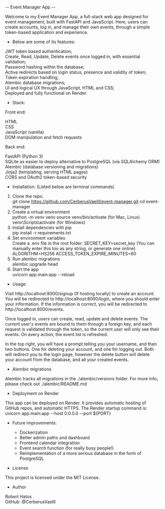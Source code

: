 -- Event Manager App -- 

Welcome to my Event Manager App, a full-stack web app designed for event management, built with FastAPI and JavaScript. Here, users can create accounts, log in, and manage their own events, through a simple token-based application and experience.

 - Below are some of its features:

JWT token based authentication;  
Create, Read, Update, Delete events once logged in, with essential validation;   
Password hashing within the database;  
Active redirects based on login status, presence and validity of token;  
Token expiration handling;  
Alembic database migrations;  
UI and logical UX through JavaScript, HTML and CSS;  
Deployed and fully functional on Render.  

 - Stack:

Front end:  
  
  HTML  
  CSS  
  JavaScript (vanilla)  
  DOM manipulation and fetch requests  

Back end:  
  
  FastAPI (Python 3)  
  SQLite as easier to deploy alternative to PostgreSQL (via SQLAlchemy ORM)  
  Alembic (database versioning and migrations)  
  Jinja2 (templating, serving HTML pages)  
  CORS and OAuth2 token-based security  

 - Installation: (Listed below are terminal commands)

 1. Clone the repo.   
    git clone https://github.com/CerberusVaeIII/event-manager.git
    cd event-manager
 2. Create a virtual environment   
    python -m venv venv
    source venv/bin/activate  (for Mac, Linux)
    venv\Scripts\activate     (for Windows)
 3. Install dependencies with pip   
    pip install -r requirements.txt
 4. Set environment variables   
    Create a .env file in the root folder:
    SECRET_KEY=secret_key (You can manually enter this too as any string, or generate one online)
    ALGORITHM=HS256
    ACCESS_TOKEN_EXPIRE_MINUTES=60
 5. Run alembic migrations   
    alembic upgrade head
 6. Start the app   
    uvicorn app.main:app --reload

 - Usage: 

Visit http://localhost:8000/signup (If hosting locally) to create an account.
You will be redirected to http://localhost:8000/login, where you should enter your information. If the information is correct,
you will be redirected to http://localhost:8000/events.

Once logged in, users can create, read, update and delete events. The current user's events are bound to them through a foreign key, and each request is validated through the token, so the current user will only see their events. On every action, the event list is refreshed. 

In the top right, you will have a prompt telling you your username, and then two buttons. One for deleting your account, and one for logging out. Both will redirect you to the login page, however the delete button will delete your account from the database, and all your created events.

 - Alembic migrations

Alembic tracks all migrations in the ./alembic/versions folder. For more info, please check out ./alembic/README.md

 - Deployment on Render

This app can be deployed on Render. It provides automatic hosting of GitHub repos, and automatic HTTPS. The Render startup command is:
uvicorn app.main:app --host 0.0.0.0 --port ${PORT}

 - Future improvements:

    - Dockerization
    - Better admin paths and dashboard
    - Frontend calendar integration
    - Event search function (for really busy people!)
    - Reimplementation of a more serious database in the form of PostgreSQL

 - License

This project is licensed under the MIT License.

 - Author

Robert Hatos  
GitHub: @CerberusVaeIII
